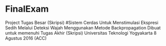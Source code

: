 # FinalExam
Project Tugas Besar (Skripsi)
#Sistem Cerdas Untuk Menstimulasi Ekspresi Sedih Melalui Deteksi Wajah Menggunakan Metode Backpropagation
Dibuat untuk memenuhi Tugas Akhir (Skripsi)
Universitas Teknologi Yogyakarta
8 Agustus 2016 (ACC)
